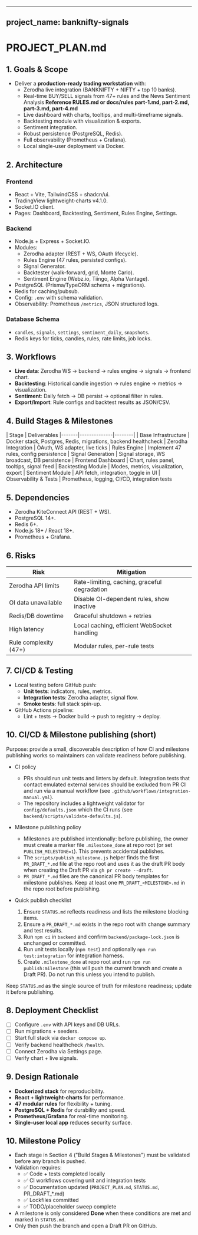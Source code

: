 
---
project_name: banknifty-signals
---

# PROJECT_PLAN.md

## 1. Goals & Scope
- Deliver a **production-ready trading workstation** with:
  - Zerodha live integration (BANKNIFTY + NIFTY + top 10 banks).
  - Real-time BUY/SELL signals from 47+ rules and the News Sentiment Analysis **Reference RULES.md or docs/rules part-1.md, part-2.md, part-3.md, part-4.md**
  - Live dashboard with charts, tooltips, and multi-timeframe signals.
  - Backtesting module with visualization & exports.
  - Sentiment integration.
  - Robust persistence (PostgreSQL, Redis).
  - Full observability (Prometheus + Grafana).
  - Local single-user deployment via Docker.

## 2. Architecture
### Frontend
- React + Vite, TailwindCSS + shadcn/ui.
- TradingView lightweight-charts v4.1.0.
- Socket.IO client.
- Pages: Dashboard, Backtesting, Sentiment, Rules Engine, Settings.

### Backend
- Node.js + Express + Socket.IO.
- Modules:
  - Zerodha adapter (REST + WS, OAuth lifecycle).
  - Rules Engine (47 rules, persisted configs).
  - Signal Generator.
  - Backtester (walk-forward, grid, Monte Carlo).
  - Sentiment Engine (Webz.io, Tiingo, Alpha Vantage).
- PostgreSQL (Prisma/TypeORM schema + migrations).
- Redis for caching/pubsub.
- Config: `.env` with schema validation.
- Observability: Prometheus `/metrics`, JSON structured logs.

### Database Schema
- `candles`, `signals`, `settings`, `sentiment_daily`, `snapshots`.
- Redis keys for ticks, candles, rules, rate limits, job locks.

## 3. Workflows
- **Live data**: Zerodha WS → backend → rules engine → signals → frontend chart.
- **Backtesting**: Historical candle ingestion → rules engine → metrics → visualization.
- **Sentiment**: Daily fetch → DB persist → optional filter in rules.
- **Export/Import**: Rule configs and backtest results as JSON/CSV.

## 4. Build Stages & Milestones
| Stage | Deliverables
|-------|--------------|--------|
| Base Infrastructure | Docker stack, Postgres, Redis, migrations, backend healthcheck
| Zerodha Integration | OAuth, WS adapter, live ticks 
| Rules Engine | Implement 47 rules, config persistence
| Signal Generation | Signal storage, WS broadcast, DB persistence
| Frontend Dashboard | Chart, rules panel, tooltips, signal feed
| Backtesting Module | Modes, metrics, visualization, export
| Sentiment Module | API fetch, integration, toggle in UI
| Observability & Tests | Prometheus, logging, CI/CD, integration tests

## 5. Dependencies
- Zerodha KiteConnect API (REST + WS).
- PostgreSQL 14+.
- Redis 6+.
- Node.js 18+ / React 18+.
- Prometheus + Grafana.

## 6. Risks
| Risk | Mitigation |
|------|------------|
| Zerodha API limits | Rate-limiting, caching, graceful degradation |
| OI data unavailable | Disable OI-dependent rules, show inactive |
| Redis/DB downtime | Graceful shutdown + retries |
| High latency | Local caching, efficient WebSocket handling |
| Rule complexity (47+) | Modular rules, per-rule tests |

## 7. CI/CD & Testing
- Local testing before GitHub push:
  - **Unit tests**: indicators, rules, metrics.
  - **Integration tests**: Zerodha adapter, signal flow.
  - **Smoke tests**: full stack spin-up.
- GitHub Actions pipeline:
  - Lint + tests → Docker build → push to registry → deploy.

## 10. CI/CD & Milestone publishing (short)

Purpose: provide a small, discoverable description of how CI and milestone publishing works so maintainers can validate readiness before publishing.

- CI policy
  - PRs should run unit tests and linters by default. Integration tests that contact emulated external services should be excluded from PR CI and run via a manual workflow (see `.github/workflows/integration-manual.yml`).
  - The repository includes a lightweight validator for `config/defaults.json` which the CI runs (see `backend/scripts/validate-defaults.js`).

- Milestone publishing policy
  - Milestones are published intentionally: before publishing, the owner must create a marker file `.milestone_done` at repo root (or set `PUBLISH_MILESTONE=1`). This prevents accidental publishes.
  - The `scripts/publish_milestone.js` helper finds the first `PR_DRAFT_*.md` file at the repo root and uses it as the draft PR body when creating the Draft PR via `gh pr create --draft`.
  - `PR_DRAFT_*.md` files are the canonical PR body templates for milestone publishes. Keep at least one `PR_DRAFT_<MILESTONE>.md` in the repo root before publishing.

- Quick publish checklist
  1. Ensure `STATUS.md` reflects readiness and lists the milestone blocking items.
  2. Ensure a `PR_DRAFT_*.md` exists in the repo root with change summary and test results.
  3. Run `npm ci` in `backend` and confirm `backend/package-lock.json` is unchanged or committed.
  4. Run unit tests locally (`npm test`) and optionally `npm run test:integration` for integration harness.
  5. Create `.milestone_done` at repo root and run `npm run publish:milestone` (this will push the current branch and create a Draft PR). Do not run this unless you intend to publish.

Keep `STATUS.md` as the single source of truth for milestone readiness; update it before publishing.

## 8. Deployment Checklist
- [ ] Configure `.env` with API keys and DB URLs.
- [ ] Run migrations + seeders.
- [ ] Start full stack via `docker compose up`.
- [ ] Verify backend healthcheck `/health`.
- [ ] Connect Zerodha via Settings page.
- [ ] Verify chart + live signals.

## 9. Design Rationale
- **Dockerized stack** for reproducibility.
- **React + lightweight-charts** for performance.
- **47 modular rules** for flexibility + tuning.
- **PostgreSQL + Redis** for durability and speed.
- **Prometheus/Grafana** for real-time monitoring.
- **Single-user local app** reduces security surface.

## 10. Milestone Policy

- Each stage in Section 4 ("Build Stages & Milestones") must be validated before any branch is pushed.
- Validation requires:
  - ✅ Code + tests completed locally
  - ✅ CI workflows covering unit and integration tests
  - ✅ Documentation updated (`PROJECT_PLAN.md`, `STATUS.md`, PR_DRAFT_*.md)
  - ✅ Lockfiles committed
  - ✅ TODO/placeholder sweep complete
- A milestone is only considered **Done** when these conditions are met and marked in `STATUS.md`.
- Only then push the branch and open a Draft PR on GitHub.

